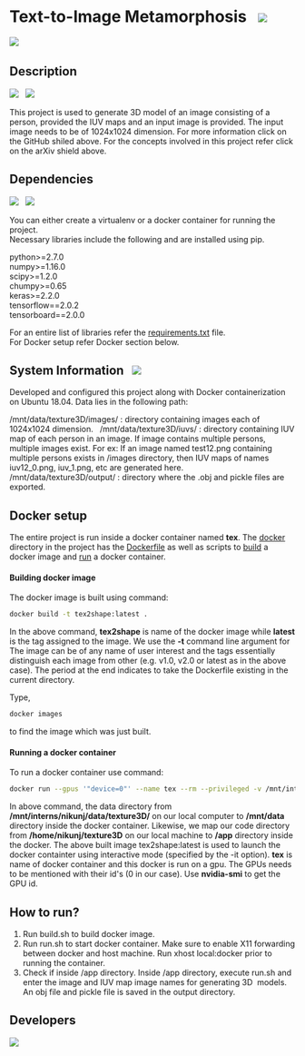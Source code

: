 
# Text-to-Image Metamorphosis &nbsp; ![](https://img.shields.io/badge/release-v1.0-orange)

![](https://img.shields.io/badge/license-MIT-blue) &nbsp;


## Description &nbsp; 
[![](https://img.shields.io/badge/GitHub-thmoa-red)](https://github.com/thmoa/tex2shape) &nbsp;
[![](https://img.shields.io/badge/publication-arXiv-lightgrey)](https://arxiv.org/abs/1904.08645)

This project is used to generate 3D model of an image consisting of a person, provided the IUV maps and an input image is provided. The input image needs to be of 1024x1024 dimension. For more information click on the GitHub shiled above. For the concepts involved in this project refer click on the arXiv shield above.

## Dependencies &nbsp;
![](https://img.shields.io/badge/python-2.7-yellowgreen) &nbsp; ![](https://img.shields.io/badge/install%20with-pip-orange)

You can either create a virtualenv or a docker container for running the project. <br>
Necessary libraries include the following and are installed using pip.

python>=2.7.0 <br>
numpy>=1.16.0 <br>
scipy>=1.2.0 <br>
chumpy>=0.65 <br>
keras>=2.2.0 <br>
tensorflow==2.0.2 <br>
tensorboard==2.0.0 <br>

For an entire list of libraries refer the [requirements.txt](http://gitlab.uiius.com/uvision/texture3d/blob/master/requirements.txt) file. <br>
For Docker setup refer Docker section below.

## System Information &nbsp; ![](https://img.shields.io/badge/Ubuntu-18.04-blueviolet)

Developed and configured this project along with Docker containerization on Ubuntu 18.04.
Data lies in the following path:

/mnt/data/texture3D/images/ : directory containing images each of 1024x1024 dimension. &nbsp;
/mnt/data/texture3D/iuvs/ : directory containing IUV map of each person in an image. If image contains multiple persons, multiple images exist. For ex: If an image named test12.png containing multiple persons exists in /images directory, then IUV maps of names iuv12_0.png, iuv_1.png, etc are generated here. &nbsp;
/mnt/data/texture3D/output/ : directory where the .obj and pickle files are exported. &nbsp;


## Docker setup

The entire project is run inside a docker container named <b>tex</b>. The [docker](http://gitlab.uiius.com/uvision/texture3d/tree/master/docker) directory in the project has the [Dockerfile](http://gitlab.uiius.com/uvision/texture3d/blob/master/docker/Dockerfile) as well as scripts to [build](http://gitlab.uiius.com/uvision/texture3d/blob/master/docker/build.sh) a docker image and [run](http://gitlab.uiius.com/uvision/texture3d/blob/master/docker/run.sh) a docker container.

#### Building docker image 

The docker image is built using command:

```bash
docker build -t tex2shape:latest .

```

In the above command, <b>tex2shape</b> is name of the docker image while <b>latest</b> is the tag assigned to the image. We use the <b>-t</b> command line argument for The image can be of any name of user interest and the tags essentially distinguish each image from other (e.g. v1.0, v2.0 or latest as in the above case). The period at the end indicates to take the Dockerfile existing in the current directory.

Type,

```bash
docker images
``` 
to find the image which was just built.

#### Running a docker container 

To run a docker container use command:

```bash
docker run --gpus '"device=0"' --name tex --rm --privileged -v /mnt/interns/nikunj/data/texture3D/:/mnt/data -v /home/nikunj/texture3D:/app -p 5000:5000 -e="DISPLAY" -v="$HOME/.Xauthority:/root/.Xauthority:rw" --net host -it tex2shape:latest bash
```

In above command, the data directory from <b>/mnt/interns/nikunj/data/texture3D/</b> on our local computer to <b>/mnt/data</b> directory inside the docker container. Likewise, we map our code directory from <b>/home/nikunj/texture3D</b> on our local machine to <b>/app</b> directory inside the docker. The above built image tex2shape:latest is used to launch the docker containter using interactive mode (specified by the -it option). <b>tex</b> is name of docker container and this docker is run on a gpu. The GPUs needs to be mentioned with their id's (0 in our case). Use <b>nvidia-smi</b> to get the GPU id.

## How to run?

1. Run build.sh to build docker image.
2. Run run.sh to start docker container. Make sure to enable X11 forwarding between docker and host machine. Run xhost local:docker prior to running the container.
3. Check if inside /app directory. Inside /app directory, execute run.sh and enter the image and IUV map image names for generating 3D  models. An obj file and pickle file is saved in the output directory.

## Developers

![](https://img.shields.io/badge/Nikunj-Lad-yellow)
